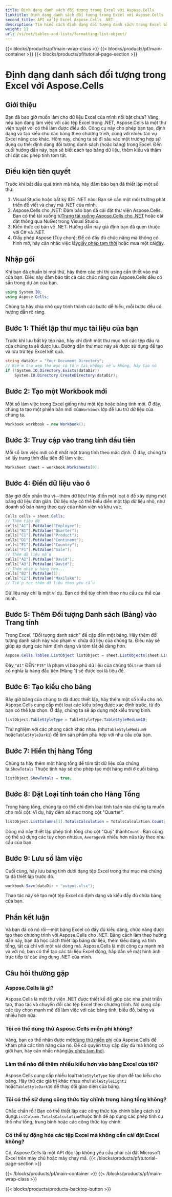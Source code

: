 ```yaml
---
title: Định dạng danh sách đối tượng trong Excel với Aspose.Cells
linktitle: Định dạng danh sách đối tượng trong Excel với Aspose.Cells
second_title: API xử lý Excel Aspose.Cells .NET
description: Tìm hiểu cách định dạng đối tượng danh sách trong Excel bằng Aspose.Cells cho .NET. Tạo và định dạng bảng dễ dàng.
weight: 11
url: /vi/net/tables-and-lists/formatting-list-object/
---
```


{{< blocks/products/pf/main-wrap-class >}}
{{< blocks/products/pf/main-container >}}
{{< blocks/products/pf/tutorial-page-section >}}

# Định dạng danh sách đối tượng trong Excel với Aspose.Cells

## Giới thiệu
Bạn đã bao giờ muốn làm cho dữ liệu Excel của mình nổi bật chưa? Vâng, nếu bạn đang làm việc với các tệp Excel trong .NET, Aspose.Cells là một thư viện tuyệt vời có thể làm được điều đó. Công cụ này cho phép bạn tạo, định dạng và tạo kiểu cho các bảng theo chương trình, cùng với nhiều tác vụ Excel nâng cao khác. Hôm nay, chúng ta sẽ đi sâu vào một trường hợp sử dụng cụ thể: định dạng đối tượng danh sách (hoặc bảng) trong Excel. Đến cuối hướng dẫn này, bạn sẽ biết cách tạo bảng dữ liệu, thêm kiểu và thậm chí đặt các phép tính tóm tắt.
## Điều kiện tiên quyết
Trước khi bắt đầu quá trình mã hóa, hãy đảm bảo bạn đã thiết lập một số thứ:
1. Visual Studio hoặc bất kỳ IDE .NET nào: Bạn sẽ cần một môi trường phát triển để viết và chạy mã .NET của mình.
2.  Aspose.Cells cho .NET: Đảm bảo bạn đã cài đặt thư viện Aspose.Cells. Bạn có thể tải xuống từ[Trang tải xuống Aspose.Cells cho .NET](https://releases.aspose.com/cells/net/) hoặc cài đặt thông qua NuGet trong Visual Studio.
3. Kiến thức cơ bản về .NET: Hướng dẫn này giả định bạn đã quen thuộc với C# và .NET.
4.  Giấy phép Aspose (Tùy chọn): Để có đầy đủ chức năng mà không có hình mờ, hãy cân nhắc việc lấy[giấy phép tạm thời](https://purchase.aspose.com/temporary-license/) hoặc mua một cái[đây](https://purchase.aspose.com/buy).

## Nhập gói
Khi bạn đã chuẩn bị mọi thứ, hãy thêm các chỉ thị using cần thiết vào mã của bạn. Điều này đảm bảo tất cả các chức năng của Aspose.Cells đều có sẵn trong dự án của bạn.
```csharp
using System.IO;
using Aspose.Cells;
```
Chúng ta hãy chia nhỏ quy trình thành các bước dễ hiểu, mỗi bước đều có hướng dẫn rõ ràng.
## Bước 1: Thiết lập thư mục tài liệu của bạn
Trước khi lưu bất kỳ tệp nào, hãy chỉ định một thư mục nơi các tệp đầu ra của chúng ta sẽ được lưu. Đường dẫn thư mục này sẽ được sử dụng để tạo và lưu trữ tệp Excel kết quả.
```csharp
string dataDir = "Your Document Directory";
// Kiểm tra xem thư mục có tồn tại không; nếu không, hãy tạo nó
if (!System.IO.Directory.Exists(dataDir))
    System.IO.Directory.CreateDirectory(dataDir);
```
## Bước 2: Tạo một Workbook mới
 Một sổ làm việc trong Excel giống như một tệp hoặc bảng tính mới. Ở đây, chúng ta tạo một phiên bản mới của`Workbook` lớp để lưu trữ dữ liệu của chúng ta.
```csharp
Workbook workbook = new Workbook();
```
## Bước 3: Truy cập vào trang tính đầu tiên
Mỗi sổ làm việc mới có ít nhất một trang tính theo mặc định. Ở đây, chúng ta sẽ lấy trang tính đầu tiên để làm việc.
```csharp
Worksheet sheet = workbook.Worksheets[0];
```
## Bước 4: Điền dữ liệu vào ô
Bây giờ đến phần thú vị—thêm dữ liệu! Hãy điền một loạt ô để xây dựng một bảng dữ liệu đơn giản. Dữ liệu này có thể biểu diễn một tập dữ liệu nhỏ, như doanh số bán hàng theo quý của nhân viên và khu vực.
```csharp
Cells cells = sheet.Cells;
// Thêm tiêu đề
cells["A1"].PutValue("Employee");
cells["B1"].PutValue("Quarter");
cells["C1"].PutValue("Product");
cells["D1"].PutValue("Continent");
cells["E1"].PutValue("Country");
cells["F1"].PutValue("Sale");
// Thêm dữ liệu mẫu
cells["A2"].PutValue("David");
cells["A3"].PutValue("David");
// Thêm nhiều hàng hơn...
cells["B2"].PutValue(1);
cells["C2"].PutValue("Maxilaku");
// Tiếp tục thêm dữ liệu theo yêu cầu
```
Dữ liệu này chỉ là một ví dụ. Bạn có thể tùy chỉnh theo nhu cầu cụ thể của mình.
## Bước 5: Thêm Đối tượng Danh sách (Bảng) vào Trang tính
Trong Excel, "Đối tượng danh sách" đề cập đến một bảng. Hãy thêm đối tượng danh sách này vào phạm vi chứa dữ liệu của chúng ta. Điều này sẽ giúp áp dụng các hàm định dạng và tóm tắt dễ dàng hơn.
```csharp
Aspose.Cells.Tables.ListObject listObject = sheet.ListObjects[sheet.ListObjects.Add("A1", "F15", true)];
```
 Đây,`"A1"` ĐẾN`"F15"` là phạm vi bao phủ dữ liệu của chúng tôi.`true` tham số có nghĩa là hàng đầu tiên (Hàng 1) sẽ được coi là tiêu đề.
## Bước 6: Tạo kiểu cho bảng
Bây giờ bảng của chúng ta đã được thiết lập, hãy thêm một số kiểu cho nó. Aspose.Cells cung cấp một loạt các kiểu bảng được xác định trước, từ đó bạn có thể lựa chọn. Ở đây, chúng ta sẽ áp dụng một kiểu trung bình.
```csharp
listObject.TableStyleType = TableStyleType.TableStyleMedium10;
```
Thử nghiệm với các phong cách khác nhau (như`TableStyleMedium9` hoặc`TableStyleDark1`) để tìm sản phẩm phù hợp với nhu cầu của bạn.
## Bước 7: Hiển thị hàng Tổng
 Chúng ta hãy thêm một hàng tổng để tóm tắt dữ liệu của chúng ta.`ShowTotals` Thuộc tính này sẽ cho phép tạo một hàng mới ở cuối bảng.
```csharp
listObject.ShowTotals = true;
```
## Bước 8: Đặt Loại tính toán cho Hàng Tổng
Trong hàng tổng, chúng ta có thể chỉ định loại tính toán nào chúng ta muốn cho mỗi cột. Ví dụ, hãy đếm số mục trong cột "Quarter".
```csharp
listObject.ListColumns[1].TotalsCalculation = TotalsCalculation.Count;
```
 Dòng mã này thiết lập phép tính tổng cho cột "Quý" thành`Count` . Bạn cũng có thể sử dụng các tùy chọn như`Sum`, `Average`và nhiều hơn nữa tùy theo nhu cầu của bạn.
## Bước 9: Lưu sổ làm việc
Cuối cùng, hãy lưu bảng tính dưới dạng tệp Excel trong thư mục mà chúng ta đã thiết lập trước đó.
```csharp
workbook.Save(dataDir + "output.xlsx");
```
Thao tác này sẽ tạo một tệp Excel có định dạng và kiểu đầy đủ chứa bảng của bạn.

## Phần kết luận
Và bạn đã có nó rồi—một bảng Excel có đầy đủ kiểu dáng, chức năng được tạo theo chương trình với Aspose.Cells cho .NET. Bằng cách làm theo hướng dẫn này, bạn đã học cách thiết lập bảng dữ liệu, thêm kiểu dáng và tính tổng, tất cả chỉ với một vài dòng mã. Aspose.Cells là một công cụ mạnh mẽ và với nó, bạn có thể tạo các tài liệu Excel động, hấp dẫn về mặt hình ảnh trực tiếp từ các ứng dụng .NET của mình.

## Câu hỏi thường gặp
### Aspose.Cells là gì?
Aspose.Cells là một thư viện .NET được thiết kế để giúp các nhà phát triển tạo, thao tác và chuyển đổi các tệp Excel theo chương trình. Nó cung cấp các tùy chọn mạnh mẽ để làm việc với các bảng tính, biểu đồ, bảng và nhiều hơn nữa.
### Tôi có thể dùng thử Aspose.Cells miễn phí không?
 Vâng, bạn có thể nhận được một[dùng thử miễn phí](https://releases.aspose.com/) của Aspose.Cells để khám phá các tính năng của nó. Để có quyền truy cập đầy đủ mà không có giới hạn, hãy cân nhắc nhận[giấy phép tạm thời](https://purchase.aspose.com/temporary-license/).
### Làm thế nào để thêm nhiều kiểu hơn vào bảng Excel của tôi?
 Aspose.Cells cung cấp nhiều loại`TableStyleType` tùy chọn để tạo kiểu cho bảng. Hãy thử các giá trị khác nhau như`TableStyleLight1` hoặc`TableStyleDark10` để thay đổi giao diện của bảng.
### Tôi có thể sử dụng công thức tùy chỉnh trong hàng tổng không?
 Chắc chắn rồi! Bạn có thể thiết lập các công thức tùy chỉnh bằng cách sử dụng`ListColumn.TotalsCalculation`thuộc tính để áp dụng các phép tính cụ thể như tổng, trung bình hoặc các công thức tùy chỉnh.
### Có thể tự động hóa các tệp Excel mà không cần cài đặt Excel không?
Có, Aspose.Cells là một API độc lập không yêu cầu phải cài đặt Microsoft Excel trên máy chủ hoặc máy chạy mã.
{{< /blocks/products/pf/tutorial-page-section >}}

{{< /blocks/products/pf/main-container >}}
{{< /blocks/products/pf/main-wrap-class >}}

{{< blocks/products/products-backtop-button >}}
